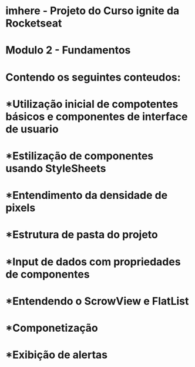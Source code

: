 # imhere - Projeto do Curso ignite da Rocketseat 

# Modulo 2 - Fundamentos

# Contendo os seguintes conteudos:

# *Utilização inicial de compotentes básicos e componentes de interface de usuario
# *Estilização de componentes usando StyleSheets
# *Entendimento da densidade de pixels
# *Estrutura de pasta do projeto
# *Input de dados com propriedades de componentes
# *Entendendo o ScrowView e FlatList
# *Componetização
# *Exibição de alertas
